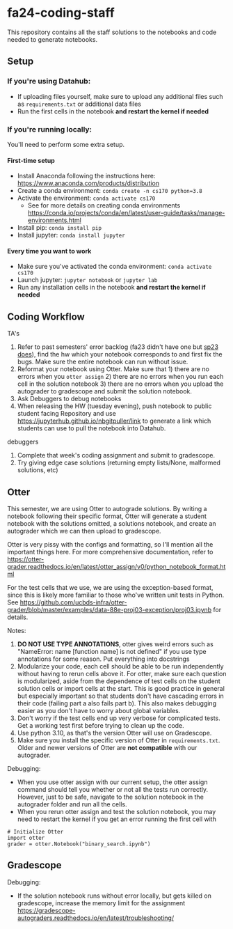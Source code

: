 <!-- #region -->
# fa24-coding-staff
This repository contains all the staff solutions to the notebooks and code needed to generate notebooks.

## Setup
### If you're using Datahub:
* If uploading files yourself, make sure to upload any additional files such as `requirements.txt` or additional data files
* Run the first cells in the notebook **and restart the kernel if needed**

### If you're running locally:
You'll need to perform some extra setup.
#### First-time setup
* Install Anaconda following the instructions here: https://www.anaconda.com/products/distribution 
* Create a conda environment: `conda create -n cs170 python=3.8`
* Activate the environment: `conda activate cs170`
    * See for more details on creating conda environments https://conda.io/projects/conda/en/latest/user-guide/tasks/manage-environments.html
* Install pip: `conda install pip`
* Install jupyter: `conda install jupyter`

#### Every time you want to work
* Make sure you've activated the conda environment: `conda activate cs170`
* Launch jupyter: `jupyter notebook` or `jupyter lab` 
* Run any installation cells in the notebook **and restart the kernel if needed**

## Coding Workflow
TA's
1) Refer to past semesters' error backlog (fa23 didn't have one but [sp23 does](https://docs.google.com/spreadsheets/d/13oXZmVfvn_JElcDZcZyi4qZXJ_NrBFSU2tyannBpVXg/edit#gid=0)), find the hw which your notebook corresponds to and first fix the bugs. Make sure the entire notebook can run without issue.
2) Reformat your notebook using Otter. Make sure that 1) there are no errors when you `otter assign` 2) there are no errors when you run each cell in the solution notebook 3) there are no errors when you upload the autograder to gradescope and submit the solution notebook.
3) Ask Debuggers to debug notebooks
4) When releasing the HW (tuesday evening), push notebook to public student facing Repository and use https://jupyterhub.github.io/nbgitpuller/link to generate a link which students can use to pull the notebook into Datahub.

debuggers
1) Complete that week's coding assignment and submit to gradescope.
2) Try giving edge case solutions (returning empty lists/None, malformed solutions, etc)


## Otter
This semester, we are using Otter to autograde solutions. By writing a notebook following their specific format, Otter will generate a student notebook with the solutions omitted, a solutions notebook, and create an autograder which we can then upload to gradescope. 

Otter is very pissy with the configs and formatting, so I'll mention all the important things here. For more comprehensive documentation, refer to https://otter-grader.readthedocs.io/en/latest/otter_assign/v0/python_notebook_format.html 

For the test cells that we use, we are using the exception-based format, since this is likely more familiar to those who've written unit tests in Python. See https://github.com/ucbds-infra/otter-grader/blob/master/examples/data-88e-proj03-exception/proj03.ipynb for details.

Notes:
1) __DO NOT USE TYPE ANNOTATIONS__, otter gives weird errors such as "NameError: name [function name] is not defined" if you use type annotations for some reason. Put everything into docstrings
2) Modularize your code, each cell should be able to be run independently without having to rerun cells above it. For otter, make sure each question is modularized, aside from the dependence of test cells on the student solution cells or import cells at the start. This is good practice in general but especially important so that students don't have cascading errors in their code (failing part a also fails part b). This also makes debugging easier as you don't have to worry about global variables.
3) Don't worry if the test cells end up very verbose for complicated tests. Get a working test first before trying to clean up the code.
4) Use python 3.10, as that's the version Otter will use on Gradescope.
5) Make sure you install the specific version of Otter in `requirements.txt`. Older and newer versions of Otter are **not compatible** with our autograder.

Debugging:
- When you use otter assign with our current setup, the otter assign command should tell you whether or not all the tests run correctly. However, just to be safe, navigate to the solution notebook in the autograder folder and run all the cells. 
- When you rerun otter assign and test the solution notebook, you may need to restart the kernel if you get an error running the first cell with 
```
# Initialize Otter
import otter
grader = otter.Notebook("binary_search.ipynb")
```

## Gradescope

Debugging: 
- If the solution notebook runs without error locally, but gets killed on gradescope, increase the memory limit for the assignment https://gradescope-autograders.readthedocs.io/en/latest/troubleshooting/ 

<!-- #endregion -->
